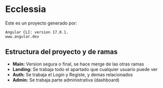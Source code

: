 # Ecclessia

Este es un proyecto generado por:  
```
Angular CLI: version 17.0.1.
www.angular.dev

```


## Estructura del proyecto y de ramas

* **Main:** Version segura o final, se hace merge de las otras ramas 
* **Landing:** Se trabaja todo el apartado que cualquier usuario puede ver
* **Auth:** Se trabaja el Login y Registe, y demas relacionados
* **Admin:** Se trabaja parte administrativa (dashboard)

